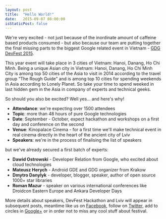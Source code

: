 ```yaml
---
layout: post
title:  "Hello World!"
date:   2015-09-07 08:00:00
isStaticPost: false
---
```


We're very excited - not just because of the inordinate amount of caffeine based products consumed - 
but also because our team are putting together 
the final missing parts to the biggest Google related event in Vietnam - [GDG DevFest 2015](http://devfest.vn/). 

This year event will take place in 3 cities of Vietnam: Hanoi, Danang, Ho Chi Minh. Being a unique Asian city in Vietnam: Hanoi, Danang, Ho Chi Minh City is among top 50 cities of the Asia to visit in 2014 according to the travel group “The Rough Guide” and is among top 10 cities for spending weekends in Asia according to Lonely Planet. So take your time to spend weeked in last hidden gem in the Asia in company of experts and technical geeks.

So should you also be excited? Well yes... and here's why!

* **Attendance**: we're expecting over 1500 attendees
* **Topic**: more than 48 hours of pure Google technologies 
* **Date**: September - October, expect hackathon and workshops on a first day and conference on the second
* **Venue**: Kinopalace Cinema - for a first time we'll make technical event in real cinema directly in the heart of the ancient city of Lviv
* **Speakers**: we're in the process of finalising the list of speakers

but we've already secured a first batch of experts:

* **Dawid Ostrowski** - Developer Relation from Google, who excited about cloud technologies<br>
* **Mateusz Herych** - Android GDE and GDG organizer from Krakow<br>
* **Dmytro Danylyk** - developer, blogger, speaker, author of open source 1000+ star libraries <br>
* **Roman Mazur** - speaker on various international conferences like Droidcon Eastern Europe and Ankara Developer Days<br>


More details about speakers, DevFest Hackathon and Lviv will appear in subsequent posts, meantime like us on [Facebook](https://facebook.com/GDGHanoi), follow on [Twitter](https://twitter.com/intent/user?screen_name=GDGHanoi), add to circles in [Google+](https://plus.google.com/u/0/b/115379288713741614733/+GdghanoiOrg/) or  in order not to miss any cool stuff about festival.
